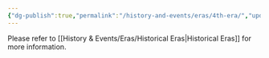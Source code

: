 ```yaml
---
{"dg-publish":true,"permalink":"/history-and-events/eras/4th-era/","updated":"2024-12-13T17:46:30.497+00:00"}
---
```


Please refer to [[History & Events/Eras/Historical Eras\|Historical Eras]] for more information. 
